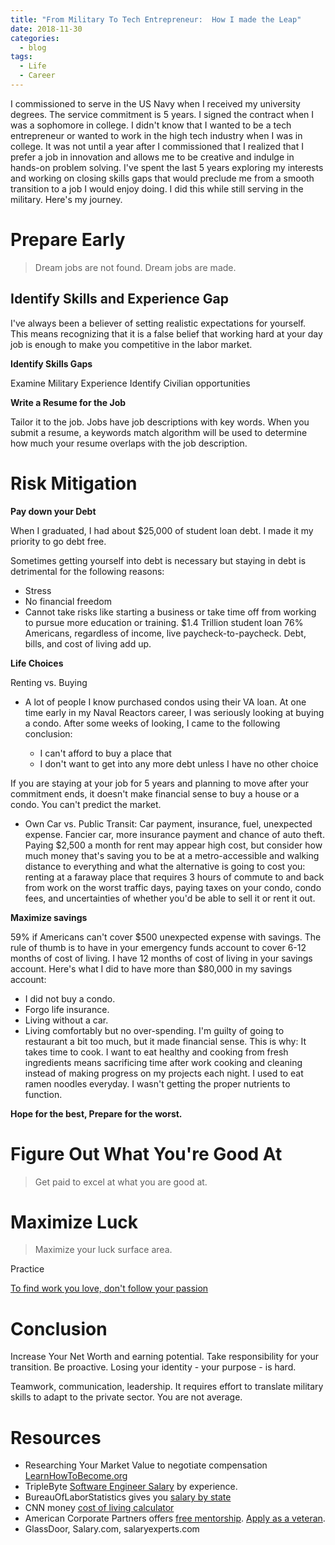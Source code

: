 ```yaml
---
title: "From Military To Tech Entrepreneur:  How I made the Leap"
date: 2018-11-30
categories:
  - blog
tags:
  - Life
  - Career
---
```

I commissioned to serve in the US Navy when I received my university degrees. The service commitment is 5 years. I signed the contract when I was a sophomore in college. I didn't know that I wanted to be a tech entrepreneur or wanted to work in the high tech industry when I was in college. It was not until a year after I commissioned that I realized that I prefer a job in innovation and allows me to be creative and indulge in hands-on problem solving. I've spent the last 5 years exploring my interests and working on closing skills gaps that would preclude me from a smooth transition to a job I would enjoy doing. I did this while still serving in the military.  Here's my journey.

<!--more-->

# Prepare Early
> Dream jobs are not found. Dream jobs are made.

## Identify Skills and Experience Gap

I've always been a believer of setting realistic expectations for yourself. This means recognizing that it is a false belief that working hard at your day job is enough to make you competitive in the labor market.


**Identify Skills Gaps**

Examine Military Experience
Identify Civilian opportunities

**Write a Resume for the Job**

Tailor it to the job. Jobs have job descriptions with key words. When you submit a resume, a keywords match algorithm will be used to determine how much your resume overlaps with the job description.


# Risk Mitigation

**Pay down your Debt**

When I graduated, I had about $25,000 of student loan debt.  I made it my priority to go debt free.

Sometimes getting yourself into debt is necessary but staying in debt is detrimental for the following reasons:

* Stress
* No financial freedom
* Cannot take risks like starting a business or take time off from working to pursue more education or training.
$1.4 Trillion student loan
76% Americans, regardless of income, live paycheck-to-paycheck. Debt, bills, and cost of living add up.

**Life Choices**

Renting vs. Buying

* A lot of people I know purchased condos using their VA loan. At one time early in my Naval Reactors career, I was seriously looking at buying a condo. After some weeks of looking, I came to the following conclusion:

  * I can't afford to buy a place that
  * I don't want to get into any more debt unless I have no other choice

If you are staying at your job for 5 years and planning to move after your commitment ends, it doesn't make financial sense to buy a house or a condo. You can't predict the market.
* Own Car vs. Public Transit: Car payment, insurance, fuel, unexpected expense. Fancier car, more insurance payment and chance of auto theft. Paying $2,500 a month for rent may appear high cost, but consider how much money that's saving you to be at a metro-accessible and walking distance to everything and what the alternative is going to cost you: renting at a faraway place that requires 3 hours of commute to and back from work on the worst traffic days, paying taxes on your condo, condo fees, and uncertainties of whether you'd be able to sell it or rent it out.

**Maximize savings**

59% if Americans can't cover $500 unexpected expense with savings. The rule of thumb is to have in your emergency funds account to cover 6-12 months of cost of living. I have 12 months of cost of living in your savings account. Here's what I did to have more than $80,000 in my savings account:

* I did not buy a condo.
* Forgo life insurance.
* Living without a car.
* Living comfortably but no over-spending. I'm guilty of going to restaurant a bit too much, but it made financial sense. This is why: It takes time to cook. I want to eat healthy and cooking from fresh ingredients means sacrificing time after work cooking and cleaning instead of making progress on my projects each night. I used to eat ramen noodles everyday. I wasn't getting the proper nutrients to function.


**Hope for the best, Prepare for the worst.**

# Figure Out What You're Good At

> Get paid to excel at what you are good at.

# Maximize Luck

> Maximize your luck surface area.

Practice

[To find work you love, don't follow your passion](https://www.youtube.com/watch?v=MKlx1DLa9EA)

# Conclusion

Increase Your Net Worth and earning potential.
Take responsibility for your transition. Be proactive. Losing your identity - your purpose - is hard.

Teamwork, communication, leadership. It requires effort to translate military skills to adapt to the private sector. You are not average.

# Resources

* Researching Your Market Value to negotiate compensation [LearnHowToBecome.org](https://www.learnhowtobecome.org/computer-programmer/)
* TripleByte [Software Engineer Salary](https://triplebyte.com/software-engineer-salary) by experience.
* BureauOfLaborStatistics gives you [salary by state](https://www.bls.gov/oes/current/map_changer.htm)
* CNN money [cost of living calculator](http://money.cnn.com/calculator/pf/cost-of-living/)
* American Corporate Partners offers [free mentorship](https://www.acp-usa.org/mentoring-program/program-overview). [Apply as a veteran](https://www.acp-usa.org/mentoring-program/veteran-application).
* GlassDoor, Salary.com, salaryexperts.com
